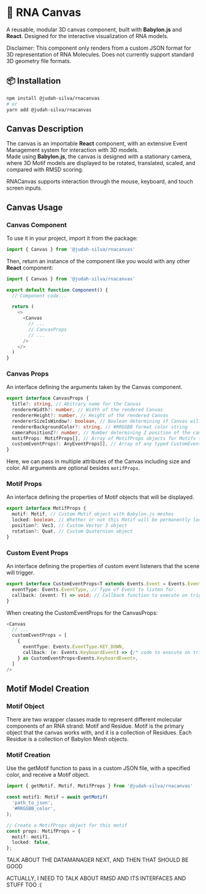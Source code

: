 # 🧬 RNA Canvas

A reusable, modular 3D canvas component, built with **Babylon.js** and **React**. Designed for the interactive visualization of RNA models.

Disclaimer: This component only renders from a custom JSON format for 3D representation of RNA Molecules. Does not currently support standard 3D geometry file formats.

## 📦 Installation

```bash
npm install @judah-silva/rnacanvas
# or
yarn add @judah-silva/rnacanvas
```

## Canvas Description

The canvas is an importable **React** component, with an extensive Event Management system for interaction with 3D models.\
Made using **Babylon.js**, the canvas is designed with a stationary camera, where 3D Motif models are displayed to be rotated, translated, scaled, and compared with RMSD scoring.

RNACanvas supports interaction through the mouse, keyboard, and touch screen inputs.

## Canvas Usage


### Canvas Component

To use it in your project, import it from the package:
```typescript
import { Canvas } from '@judah-silva/rnacanvas'
```

Then, return an instance of the component like you would with any other **React** component:
```typescript
import { Canvas } from '@judah-silva/rnacanvas'

export default function Component() {
  // Component code...

  return (
    <>
      <Canvas
        // ...
        // CanvasProps
        // ...
      />
    </>
  )
}
```

### Canvas Props

An interface defining the arguments taken by the Canvas component.

```typescript
export interface CanvasProps {
  title?: string, // Abitrary name for the Canvas
  rendererWidth?: number, // Width of the rendered Canvas
  rendererHeight?: number, // Height of the rendered Canvas
  rendererSizeIsWindow?: boolean, // Boolean determining if Canvas will be window size
  rendererBackgroundColor?: string, // #RRGGBB format color string
  cameraPositionZ?: number, // Number determining Z position of the camera
  motifProps: MotifProps[], // Array of MotifProps objects for Motifs to be displayed
  customEventProps?: AnyEventProps[], // Array of any typed CustomEventProps for custom event listeners
}
```

Here, we can pass in multiple attributes of the Canvas including size and color. All arguments are optional besides ```motifProps```.

### Motif Props

An interface defining the properties of Motif objects that will be displayed.

```typescript
export interface MotifProps {
  motif: Motif, // Custom Motif object with Babylon.js meshes
  locked: boolean, // Whether or not this Motif will be permanently locked (no interactions allowed) on the canvas
  position?: Vec3, // Custom Vector 3 object
  rotation?: Quat, // Custom Quaternion object
}
```

### Custom Event Props

An interface defining the properties of custom event listeners that the scene will trigger.

```typescript
export interface CustomEventProps<T extends Events.Event = Events.Event> {
  eventType: Events.EventType, // Type of Event to listen for.
  callback: (event: T) => void; // Callback function to execute on trigger
}
```

When creating the CustomEventProps for the CanvasProps:

```typescript
<Canvas
  // ...
  customEventProps = [
    {
      eventType: Events.EventType.KEY_DOWN,
      callback: (e: Events.KeyboardEvent) => {/* code to execute on trigger */},
    } as CustomEventProps<Events.KeyboardEvent>,
  ]
/>
```

## Motif Model Creation

### Motif Object

There are two wrapper classes made to represent different molecular components of an RNA strand: Motif and Residue. Motif is the primary object that the canvas works with, and it is a collection of Residues. Each Residue is a collection of Babylon Mesh objects.

### Motif Creation

Use the getMotif function to pass in a custom JSON file, with a specified color, and receive a Motif object.

```typescript
import { getMotif, Motif, MotifProps } from '@judah-silva/rnacanvas'

const motif1: Motif = await getMotif(
  'path_to_json',
  '#RRGGBB_color',
);

// Create a MotifProps object for this motif
const props: MotifProps = {
  motif: motif1,
  locked: false,
};
```

TALK ABOUT THE DATAMANAGER NEXT, AND THEN THAT SHOULD BE GOOD

ACTUALLY, I NEED TO TALK ABOUT RMSD AND ITS INTERFACES AND STUFF TOO :(

